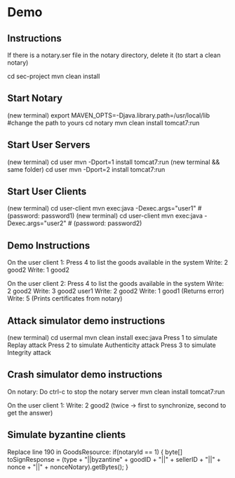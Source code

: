 ﻿# Demo

## Instructions 
If there is a notary.ser file in the notary directory, delete it (to start a clean notary)

cd sec-project
mvn clean install

## Start Notary
(new terminal)
export MAVEN_OPTS=-Djava.library.path=/usr/local/lib #change the path to yours
cd notary
mvn clean install tomcat7:run

## Start User Servers
(new terminal)
cd user
mvn -Dport=1 install tomcat7:run
(new terminal && same folder)
cd user
mvn -Dport=2 install tomcat7:run

## Start User Clients

(new terminal)
cd user-client
mvn exec:java -Dexec.args="user1" # (password: password1)
(new terminal)
cd user-client
mvn exec:java -Dexec.args="user2" # (password: password2)

## Demo Instructions
On the user client 1: 
Press 4 to list the goods available in the system
Write: 2 good2
Write: 1 good2


On the user client 2:
Press 4 to list the goods available in the system
Write: 2 good2
Write: 3 good2 user1
Write: 2 good2
Write: 1 good1 (Returns error) 
Write: 5 (Prints certificates from notary)

## Attack simulator demo instructions 

(new terminal)
cd usermal
mvn clean install exec:java
Press 1 to simulate Replay attack
Press 2 to simulate Authenticity attack
Press 3 to simulate Integrity attack

##  Crash simulator demo instructions 

On notary:
Do ctrl-c to stop the notary server
mvn clean install tomcat7:run

On the user client 1:
Write: 2 good2 (twice -> first to synchronize, second to get the answer)


## Simulate byzantine clients

Replace line 190 in GoodsResource:
if(notaryId == 1) {
	byte[] toSignResponse = (type + "||byzantine" + goodID + "||" + sellerID + "||" + nonce + "||" + nonceNotary).getBytes(); 
}
